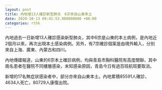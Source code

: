 ```yaml
---
layout: post
title: 內地增13人確診新型肺炎　6宗來自山東本土
date: 2020-10-13 09:41:53.000000000 +08:00
categories: rthk
---
```


內地過去一日新增13人確診感染新型肺炎，其中6宗是山東的本土病例，是內地近2個月以來，再次出現本土感染病例。另外，有7宗確診個案是由境外輸入，分別來自上海、廣東、內蒙古和四川。

內地傳媒報道，山東的6宗本土確診病例，均與青島市胸科醫院有高度關聯，其中兩名患者在醫院不同樓層感染，未知感染原因，青島今日有過百班航班要取消。

新增的17名無症狀感染者中，部分亦來自山東本土。內地累積85591人確診，4634人死亡，80729人康復出院。
